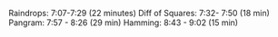 Raindrops: 7:07-7:29 (22 minutes)
Diff of Squares: 7:32- 7:50 (18 min)
Pangram: 7:57 - 8:26 (29 min)
Hamming: 8:43 - 9:02 (15 min)

